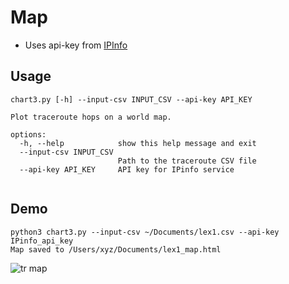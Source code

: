# Map

- Uses api-key from [IPInfo](https://ipinfo.io/)

## Usage

```
chart3.py [-h] --input-csv INPUT_CSV --api-key API_KEY

Plot traceroute hops on a world map.

options:
  -h, --help            show this help message and exit
  --input-csv INPUT_CSV
                        Path to the traceroute CSV file
  --api-key API_KEY     API key for IPinfo service


```

## Demo

```
python3 chart3.py --input-csv ~/Documents/lex1.csv --api-key IPinfo_api_key
Map saved to /Users/xyz/Documents/lex1_map.html

```

![tr map](img/tr_map.png)